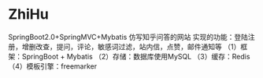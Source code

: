 # ZhiHu
SpringBoot2.0+SpringMVC+Mybatis 仿写知乎问答的网站
实现的功能：登陆注册，增删改查，提问，评论，敏感词过滤，站内信，点赞，邮件通知等
（1）框架：SpringBoot + Mybatis
（2）存储：数据库使用MySQL
（3）缓存：Redis
（4）模板引擎：freemarker


